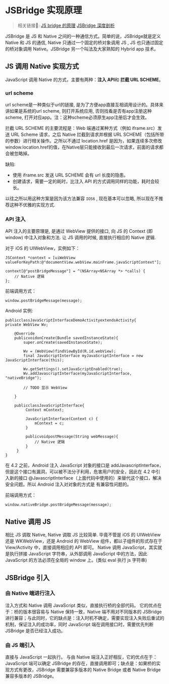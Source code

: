 <!--
Created: Tue Jun 16 2020 10:40:58 GMT+0800 (中国标准时间)
Modified: Tue Jun 16 2020 19:47:24 GMT+0800 (China Standard Time)
-->
<!-- Tag: js, Hybrid -->

# JSBridge 实现原理

> 相关链接🔗: [JS bridge 的原理](https://juejin.im/post/5abca877f265da238155b6bc) [JSBridge 深度剖析](https://toutiao.io/posts/07qll1/preview)

JSBridge 是 JS 和 Native 之间的一种通信方式。简单的说，JSBridge就是定义 Native 和 JS 的通信, Native 只通过一个固定的桥对象调用 JS , JS 也只通过固定的桥对象调用 Native。JSBridge 另一个叫法及大家熟知的 Hybrid app 技术。

## JS 调用 Native 实现方式

JavaScript 调用 Native 的方式，主要有两种：**注入 API**和 **拦截 URL SCHEME**。

### url scheme 

url scheme是一种类似于url的链接, 是为了方便app直接互相调用设计的。具体来讲如果是系统的url scheme, 则打开系统应用, 否则找看是否有app注册这种scheme, 打开对应app。注：这种scheme必须原生app注册后才会生效。

拦截 URL SCHEME 的主要流程是：Web 端通过某种方式（例如 iframe.src）发送 URL Scheme 请求，之后 Native 拦截到请求并根据 URL SCHEME（包括所带的参数）进行相关操作。之所以不通过 location.href 是因为，如果连续多次修改window.location.href的值，在Native层只能接收到最后一次请求，前面的请求都会被忽略掉。

缺陷:

* 使用 iframe.src 发送 URL SCHEME 会有 url 长度的隐患。
* 创建请求，需要一定的耗时，比注入 API 的方式调用同样的功能，耗时会较长。

以往之所以用这种方案是因为该方法兼容 `IOS6` , 现在基本可以忽略, 所以现在不推荐这种不优雅的实现方式.  

### API 注入

API 注入的主要原理是, 是通过 WebView 提供的接口, 向 JS 的 Context (即 window) 中注入对象和方法. 让 JS 调用的时候, 直接执行相应的 Native 逻辑.

对于 iOS 的 UIWebView，实例如下：

``` 
JSContext *context = [uiWebView valueForKeyPath:@"documentView.webView.mainFrame.javaScriptContext"];

context[@"postBridgeMessage"] = ^(NSArray<NSArray *> *calls) {
    // Native 逻辑
};
```

前端调用方式：
``` 
window.postBridgeMessage(message);
```

Android 实例:

``` 
publicclassJavaScriptInterfaceDemoActivityextendsActivity{
private WebView Wv;

    @Override
    publicvoidonCreate(Bundle savedInstanceState){
        super.onCreate(savedInstanceState);

        Wv = (WebView)findViewById(R.id.webView);     
        final JavaScriptInterface myJavaScriptInterface = new JavaScriptInterface(this);    	 

        Wv.getSettings().setJavaScriptEnabled(true);
        Wv.addJavascriptInterface(myJavaScriptInterface, "nativeBridge");

        // TODO 显示 WebView

    }

    publicclassJavaScriptInterface{
         Context mContext;

         JavaScriptInterface(Context c) {
             mContext = c;
         }

         publicvoidpostMessage(String webMessage){	    	
             // Native 逻辑
         }
     }
}
```
在 4.2 之前，Android 注入 JavaScript 对象的接口是 addJavascriptInterface，但是这个接口有漏洞，可以被不法分子利用，危害用户的安全，因此在 4.2 中引入新的接口 @JavascriptInterface（上面代码中使用的）来替代这个接口，解决安全问题。所以 Android 注入对对象的方式是 有兼容性问题的。

前端调用方式：
``` 
window.nativeBridge.postBridgeMessage(message);
```

## Native 调用 JS 

相比 JS 调取 Native, Native 调取 JS 比较简单. 毕竟不管是 iOS 的 UIWebView 还是 WKWebView，还是 Android 的 WebView 组件，都以子组件的形式存在于 View/Activity 中，直接调用相应的 API 即可。
Native 调用 JavaScript，其实就是执行拼接 JavaScript 字符串，从外部调用 JavaScript 中的方法，因此 JavaScript 的方法必须在全局的 window 上。(类似 eval 执行 js 字符串)

## JSBridge 引入

### 由 Native 端进行注入

注入方式和 Native 调用 JavaScript 类似，直接执行桥的全部代码。
它的优点在于：桥的版本很容易与 Native 保持一致，Native 端不用对不同版本的 JSBridge 进行兼容；与此同时，它的缺点是：注入时机不确定，需要实现注入失败后重试的机制，保证注入的成功率，同时 JavaScript 端在调用接口时，需要优先判断 JSBridge 是否已经注入成功。

### 由 JS 端引入

直接与 JavaScript 一起执行。
与由 Native 端注入正好相反，它的优点在于：JavaScript 端可以确定 JSBridge 的存在，直接调用即可；缺点是：如果桥的实现方式有更改，JSBridge 需要兼容多版本的 Native Bridge 或者 Native Bridge 兼容多版本的 JSBridge。